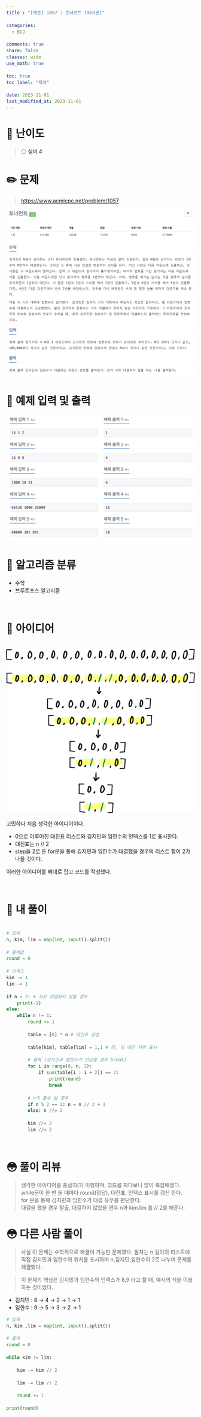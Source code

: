 ```yaml
---
title : "[백준] 1057 : 토너먼트 (파이썬)"

categories:
  - BOJ

comments: true
share: false
classes: wide
use_math: true

toc: true
toc_label: "목차"

date: 2023-11-01
last_modified_at: 2023-11-01
---
```


# 🔎 난이도
> ⚪️ **실버 4**  


# ✏️ 문제
> <https://www.acmicpc.net/problem/1057>  

<img src = "/assets/images/Coding_test/Boj/BOJ_1057_1.png" />
<br>

# 🤖 예제 입력 및 출력

<img src = "/assets/images/Coding_test/Boj/BOJ_1057_2.png" />

<br>

# 📑 알고리즘 분류

* 수학
* 브루트포스 알고리즘  

<br>

# 🧐 아이디어
<br>

<img src = "/assets/images/Coding_test/boj/BOJ_1057_3.jpeg" width="700"/>

<br>

고민하다 처음 생각한 아이디어이다.

* 0으로 이루어진 대진표 리스트와 김지민과 임한수의 인덱스를 1로 표시한다.
* 대진표는 n // 2
* step을 2로 둔 for문을 통해 김지민과 임한수가 대결했을 경우의 리스트 합이 2가 나올 것이다.

이러한 아이디어를 뼈대로 잡고 코드를 작성했다.

<br>

# 📝 내 풀이
``` python

# 입력
n, kim, lim = map(int, input().split())

# 출력값
round = 0

# 인덱스
kim -= 1
lim -= 1

if n < 2: # 서로 대결하지 않을 경우
    print(-1)
else:
    while n != 1:
        round += 1

        table = [0] * n # 대진표 생성

        table[kim], table[lim] = 1,1 # 김, 임 대진 자리 표시

        # 출력 (김지민과 임한수가 만났을 경우 break)
        for i in range(0, n, 2):
            if sum(table[i : i + 2]) == 2:
                print(round)
                break
    
        # n이 홀수 일 경우
        if n % 2 == 1: n = n // 2 + 1
        else: n //= 2

        kim //= 2
        lim //= 2
```
<br>

# 😳 풀이 리뷰

> 생각한 아이디어를 충실히(?) 이행하며, 코드를 짜다보니 많이 복잡해졌다.  
while문이 한 번 돌 때마다 round(정답), 대진표, 인덱스 표시를 갱신 한다. <br>
for 문을 통해 김지민과 임한수가 대결 유무를 판단한다.  
대결을 했을 경우 탈출, 대결하지 않았을 경우 n과 kim.lim 를 // 2를 해준다.


# 😳 다른 사람 풀이

> 사실 이 문제는 수학적으로 해결이 가능한 문제였다. 필자는 n 길이의 리스트에 직접 김지민과 임한수의 위치를 표시하며 n,김지민,임한수의 2로 나누며 문제를 해결했다.

> 이 문제의 핵심은 김지민과 임한수의 인덱스가 8,9 라고 할 때, 예시의 식을 이용하는 것이었다.

* 김지민 : 8 $\rightarrow$ 4 $\rightarrow$ 2 $\rightarrow$ 1 $\rightarrow$ 1
* 임한수 : 9 $\rightarrow$ 5 $\rightarrow$ 3 $\rightarrow$ 2 $\rightarrow$ 1

~~~python
# 입력
n, kim ,lim = map(int, input().split())

# 출력
round = 0

while kim != lim:
  
    kim -= kim // 2
  
    lim -= lim // 2
  
    round += 1

print(round)
~~~